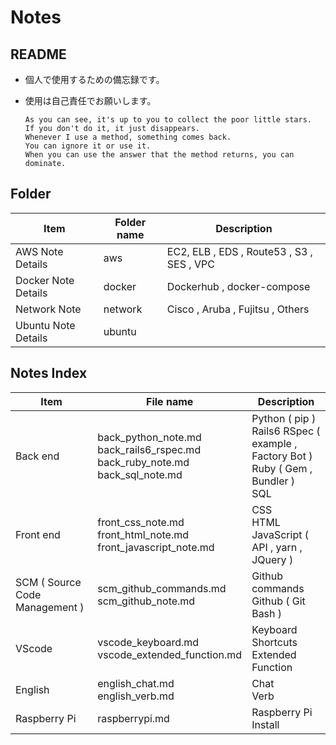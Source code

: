 # Notes

## README
 - 個人で使用するための備忘録です。
 - 使用は自己責任でお願いします。

    ```
    As you can see, it's up to you to collect the poor little stars.
    If you don't do it, it just disappears.
    Whenever I use a method, something comes back.
    You can ignore it or use it.
    When you can use the answer that the method returns, you can dominate.
    ```

## Folder

|Item|Folder name|Description|
|---|---|---|
|AWS Note Details|aws|EC2, ELB , EDS , Route53 , S3 , SES , VPC|
|Docker Note Details|docker|Dockerhub , docker-compose|
|Network Note|network|Cisco , Aruba , Fujitsu , Others|
|Ubuntu Note Details|ubuntu||

## Notes Index

|Item|File name|Description|
|---|---|---|
|Back end|back_python_note.md<br>back_rails6_rspec.md<br>back_ruby_note.md<br>back_sql_note.md|Python ( pip )<br>Rails6 RSpec ( example , Factory Bot )<br>Ruby ( Gem , Bundler )<br>SQL|
|Front end|front_css_note.md<br>front_html_note.md<br>front_javascript_note.md|CSS<br>HTML<br>JavaScript ( API , yarn , JQuery )|
|SCM ( Source Code Management )|scm_github_commands.md<br>scm_github_note.md|Github commands<br>Github ( Git Bash ) |
|VScode|vscode_keyboard.md<br>vscode_extended_function.md|Keyboard Shortcuts<br>Extended Function|
|English|english_chat.md<br>english_verb.md|Chat<br>Verb|
|Raspberry Pi|raspberrypi.md|Raspberry Pi Install|
